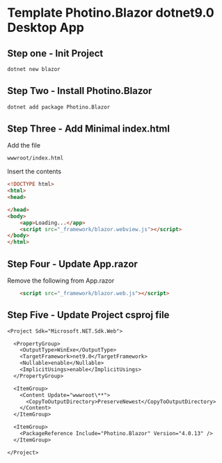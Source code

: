 # Template Photino.Blazor dotnet9.0 Desktop App

## Step one - Init Project

```bash
dotnet new blazor
```

## Step Two - Install Photino.Blazor

```bash
dotnet add package Photino.Blazor
```

## Step Three - Add Minimal index.html

Add the file

```bash
wwwroot/index.html
```

Insert the contents

```html
<!DOCTYPE html>
<html>
<head>

</head>
<body>
    <app>Loading...</app>
    <script src="_framework/blazor.webview.js"></script>
</body>
</html>
```

## Step Four - Update App.razor

Remove the following from App.razor

```html
    <script src="_framework/blazor.web.js"></script>
```

## Step Five - Update Project csproj file

```txt
<Project Sdk="Microsoft.NET.Sdk.Web">

  <PropertyGroup>
    <OutputType>WinExe</OutputType>
    <TargetFramework>net9.0</TargetFramework>
    <Nullable>enable</Nullable>
    <ImplicitUsings>enable</ImplicitUsings>
  </PropertyGroup>

  <ItemGroup>
    <Content Update="wwwroot\**">
      <CopyToOutputDirectory>PreserveNewest</CopyToOutputDirectory>
    </Content>
  </ItemGroup>

  <ItemGroup>
    <PackageReference Include="Photino.Blazor" Version="4.0.13" />
  </ItemGroup>

</Project>
```

